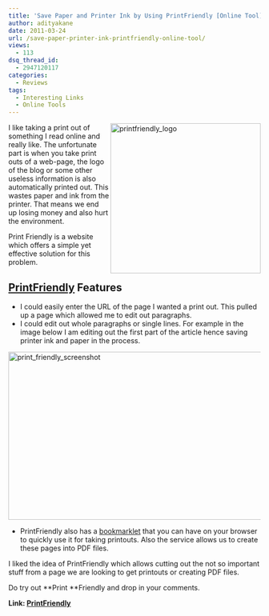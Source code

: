 ```yaml
---
title: 'Save Paper and Printer Ink by Using PrintFriendly [Online Tool]'
author: adityakane
date: 2011-03-24
url: /save-paper-printer-ink-printfriendly-online-tool/
views:
  - 113
dsq_thread_id:
  - 2947120117
categories:
  - Reviews
tags:
  - Interesting Links
  - Online Tools
---
```

[<img style="background-image: none; padding-left: 0px; padding-right: 0px; display: inline; float: right; padding-top: 0px; border: 0px;" title="printfriendly_logo" src="http://cdn.devilsworkshop.org/files/2011/03/printfriendly_logo_thumb.png" border="0" alt="printfriendly_logo" width="300" height="300" align="right" />][1]I like taking a print out of something I read online and really like. The unfortunate part is when you take print outs of a web-page, the logo of the blog or some other useless information is also automatically printed out. This wastes paper and ink from the printer. That means we end up losing money and also hurt the environment.

Print Friendly is a website which offers a simple yet effective solution for this problem.

## <a href="http://www.printfriendly.com" onclick="_gaq.push(['_trackEvent', 'outbound-article', 'http://www.printfriendly.com', 'PrintFriendly']);" target="_blank">PrintFriendly</a> Features

  * I could easily enter the URL of the page I wanted a print out. This pulled up a page which allowed me to edit out paragraphs.
  * I could edit out whole paragraphs or single lines. For example in the image below I am editing out the first part of the article hence saving printer ink and paper in the process.

[<img style="background-image: none; padding-left: 0px; padding-right: 0px; display: inline; padding-top: 0px; border: 0px;" title="print_friendly_screenshot" src="http://cdn.devilsworkshop.org/files/2011/03/print_friendly_screenshot_thumb.png" border="0" alt="print_friendly_screenshot" width="550" height="336" />][2]

  * PrintFriendly also has a <a href="http://www.printfriendly.com/browser_tool" onclick="_gaq.push(['_trackEvent', 'outbound-article', 'http://www.printfriendly.com/browser_tool', 'bookmarklet']);" target="_blank">bookmarklet</a> that you can have on your browser to quickly use it for taking printouts. Also the service allows us to create these pages into PDF files.

I liked the idea of PrintFriendly which allows cutting out the not so important stuff from a page we are looking to get printouts or creating PDF files.

Do try out **Print **Friendly and drop in your comments.

**Link: <a href="http://www.printfriendly.com" onclick="_gaq.push(['_trackEvent', 'outbound-article', 'http://www.printfriendly.com', 'PrintFriendly']);" target="_blank">PrintFriendly</a>**

 [1]: http://cdn.devilsworkshop.org/files/2011/03/printfriendly_logo.png
 [2]: http://cdn.devilsworkshop.org/files/2011/03/print_friendly_screenshot.png
